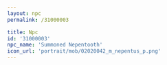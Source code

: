 ```yaml
---
layout: npc
permalink: /31000003

title: Npc
id: '31000003'
npc_name: 'Summoned Nepentooth'
icon_url: 'portrait/mob/02020042_m_nepentus_p.png'
---
```


